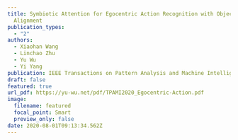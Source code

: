 ```yaml
---
title: Symbiotic Attention for Egocentric Action Recognition with Object-centric
  Alignment
publication_types:
  - "2"
authors:
  - Xiaohan Wang
  - Linchao Zhu
  - Yu Wu
  - Yi Yang
publication: IEEE Transactions on Pattern Analysis and Machine Intelligence
draft: false
featured: true
url_pdf: https://yu-wu.net/pdf/TPAMI2020_Egocentric-Action.pdf
image:
  filename: featured
  focal_point: Smart
  preview_only: false
date: 2020-08-01T09:13:34.562Z
---
```

